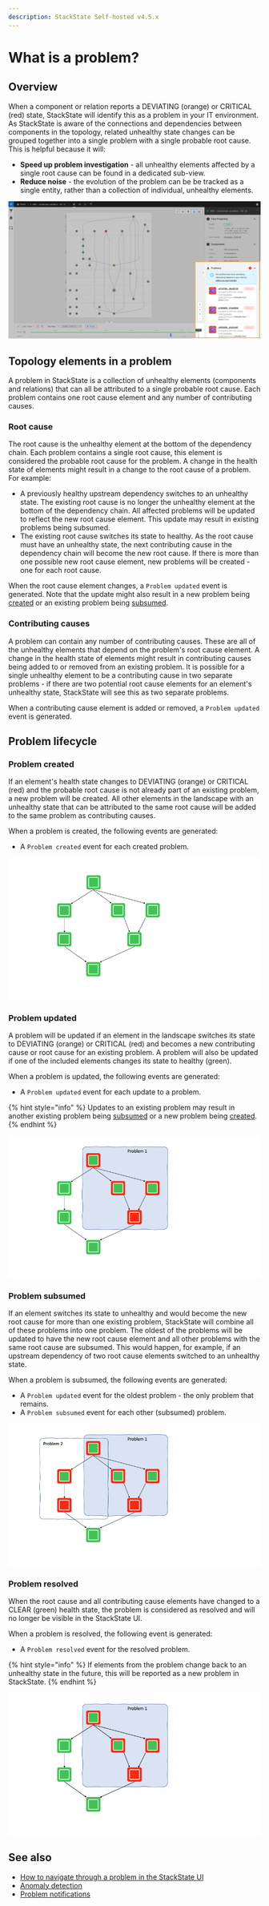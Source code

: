 ```yaml
---
description: StackState Self-hosted v4.5.x
---
```


# What is a problem?

## Overview

When a component or relation reports a DEVIATING \(orange\) or CRITICAL \(red\) state, StackState will identify this as a problem in your IT environment. As StackState is aware of the connections and dependencies between components in the topology, related unhealthy state changes can be grouped together into a single problem with a single probable root cause. This is helpful because it will:

* **Speed up problem investigation** - all unhealthy elements affected by a single root cause can be found in a dedicated sub-view.
* **Reduce noise** - the evolution of the problem can be be tracked as a single entity, rather than a collection of individual, unhealthy elements.

![Problems in View Details pane](../../.gitbook/assets/v45_problem_summary.png)

## Topology elements in a problem

A problem in StackState is a collection of unhealthy elements (components and relations) that can all be attributed to a single probable root cause. Each problem contains one root cause element and any number of contributing causes.

### Root cause

The root cause is the unhealthy element at the bottom of the dependency chain. Each problem contains a single root cause, this element is considered the probable root cause for the problem. A change in the health state of elements might result in a change to the root cause of a problem. For example:

- A previously healthy upstream dependency switches to an unhealthy state. The existing root cause is no longer the unhealthy element at the bottom of the dependency chain. All affected problems will be updated to reflect the new root cause element. This update may result in existing problems being subsumed.
- The existing root cause switches its state to healthy. As the root cause must have an unhealthy state, the next contributing cause in the dependency chain will become the new root cause. If there is more than one possible new root cause element, new problems will be created - one for each root cause.

When the root cause element changes, a `Problem updated` event is generated. Note that the update might also result in a new problem being [created](#problem-created) or an existing problem being [subsumed](#problem-subsumed).

### Contributing causes

A problem can contain any number of contributing causes. These are all of the unhealthy elements that depend on the problem's root cause element. A change in the health state of elements might result in contributing causes being added to or removed from an existing problem. It is possible for a single unhealthy element to be a contributing cause in two separate problems - if there are two potential root cause elements for an element's unhealthy state, StackState will see this as two separate problems. 

When a contributing cause element is added or removed, a `Problem updated` event is generated.

## Problem lifecycle

### Problem created

If an element's health state changes to DEVIATING (orange) or CRITICAL (red) and the probable root cause is not already part of an existing problem, a new problem will be created. All other elements in the landscape with an unhealthy state that can be attributed to the same root cause will be added to the same problem as contributing causes. 

When a problem is created, the following events are generated:

* A `Problem created` event for each created problem.

![Problem created](/.gitbook/assets/problem_created_animation.gif)

### Problem updated

A problem will be updated if an element in the landscape switches its state to DEVIATING (orange) or CRITICAL (red) and becomes a new contributing cause or root cause for an existing problem. A problem will also be updated if one of the included elements changes its state to healthy (green).

When a problem is updated, the following events are generated:

* A `Problem updated` event for each update to a problem.

{% hint style="info" %}
Updates to an existing problem may result in another existing problem being [subsumed](#problem-subsumed) or a new problem being [created](#problem-created).
{% endhint %}

![Problem updated](/.gitbook/assets/problem_updated_animation.gif)

### Problem subsumed

If an element switches its state to unhealthy and would become the new root cause for more than one existing problem, StackState will combine all of these problems into one problem. The oldest of the problems will be updated to have the new root cause element and all other problems with the same root cause are subsumed. This would happen, for example, if an upstream dependency of two root cause elements switched to an unhealthy state.

When a problem is subsumed, the following events are generated:

* A `Problem updated` event for the oldest problem - the only problem that remains.
* A `Problem subsumed` event for each other (subsumed) problem.

![Problem subsumed](/.gitbook/assets/problem_subsumed_animation.gif)

### Problem resolved

When the root cause and all contributing cause elements have changed to a CLEAR \(green\) health state, the problem is considered as resolved and will no longer be visible in the StackState UI. 

When a problem is resolved, the following event is generated:

* A `Problem resolved` event for the resolved problem.

{% hint style="info" %}
If elements from the problem change back to an unhealthy state in the future, this will be reported as a new problem in StackState.
{% endhint %}

![Problem resolved](/.gitbook/assets/problem_resolved_animation.gif)

## See also

* [How to navigate through a problem in the StackState UI](problem_investigation.md)
* [Anomaly detection](../concepts/anomaly-detection.md)
* [Problem notifications](problem_notifications.md)
